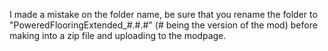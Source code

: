 I made a mistake on the folder name, be sure that you rename the folder to "PoweredFlooringExtended_#.#.#" (# being the version of the mod) before making into a zip file and uploading to the modpage.
